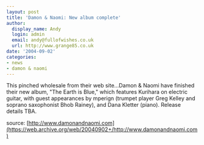 ```yaml
---
layout: post
title: 'Damon & Naomi: New album complete'
author:
  display_name: Andy
  login: admin
  email: andy@fullofwishes.co.uk
  url: http://www.grange85.co.uk
date: '2004-09-02'
categories:
- news
- damon & naomi
---
```

This pinched wholesale from their web site...Damon & Naomi have finished their new album, "The Earth is Blue," which features Kurihara on electric guitar, with guest appearances by mperign (trumpet player Greg Kelley and soprano saxophonist Bhob Rainey), and Dana Kletter (piano). Release details TBA.

source: [http://www.damonandnaomi.com](https://web.archive.org/web/20040902+/http://www.damonandnaomi.com)
